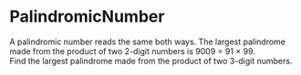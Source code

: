 # PalindromicNumber
A palindromic number reads the same both ways. 
The largest palindrome made from the product of two 2-digit numbers is 9009 = 91 × 99.  
Find the largest palindrome made from the product of two 3-digit numbers.
